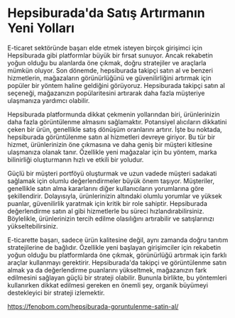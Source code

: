 # Hepsiburada'da Satış Artırmanın Yeni Yolları
E-ticaret sektöründe başarı elde etmek isteyen birçok girişimci için Hepsiburada gibi platformlar büyük bir fırsat sunuyor. Ancak rekabetin yoğun olduğu bu alanlarda öne çıkmak, doğru stratejiler ve araçlarla mümkün oluyor. Son dönemde, hepsiburada takipçi satın al ve benzeri hizmetlerin, mağazaların görünürlüğünü ve güvenilirliğini artırmak için popüler bir yöntem haline geldiğini görüyoruz. Hepsiburada takipçi satın al seçeneği, mağazanızın popülaritesini artırarak daha fazla müşteriye ulaşmanıza yardımcı olabilir.

Hepsiburada platformunda dikkat çekmenin yollarından biri, ürünlerinizin daha fazla görüntülenme almasını sağlamaktır. Potansiyel alıcıların dikkatini çeken bir ürün, genellikle satış dönüşüm oranlarını artırır. İşte bu noktada, hepsiburada görüntülenme satın al hizmetleri devreye giriyor. Bu tür bir hizmet, ürünlerinizin öne çıkmasına ve daha geniş bir müşteri kitlesine ulaşmanıza olanak tanır. Özellikle yeni mağazalar için bu yöntem, marka bilinirliği oluşturmanın hızlı ve etkili bir yoludur.

Güçlü bir müşteri portföyü oluşturmak ve uzun vadede müşteri sadakati sağlamak için olumlu değerlendirmeler büyük önem taşıyor. Müşteriler, genellikle satın alma kararlarını diğer kullanıcıların yorumlarına göre şekillendirir. Dolayısıyla, ürünlerinizin altındaki olumlu yorumlar ve yüksek puanlar, güvenilirlik yaratmak için kritik bir role sahiptir. Hepsiburada değerlendirme satın al gibi hizmetlerle bu süreci hızlandırabilirsiniz. Böylelikle, ürünlerinizin tercih edilme olasılığını artırabilir ve satışlarınızı yükseltebilirsiniz.

E-ticarette başarı, sadece ürün kalitesine değil, aynı zamanda doğru tanıtım stratejilerine de bağlıdır. Özellikle yeni başlayan girişimciler için rekabetin yoğun olduğu bu platformlarda öne çıkmak, görünürlüğü artırmak için farklı araçlar kullanmayı gerektirir. Hepsiburada'da takipçi ve görüntülenme satın almak ya da değerlendirme puanlarını yükseltmek, mağazanızın fark edilmesini sağlayan güçlü bir strateji olabilir. Bununla birlikte, bu yöntemleri kullanırken dikkat edilmesi gereken en önemli şey, organik büyümeyi destekleyici bir strateji izlemektir.

https://fenobom.com/hepsiburada-goruntulenme-satin-al/
